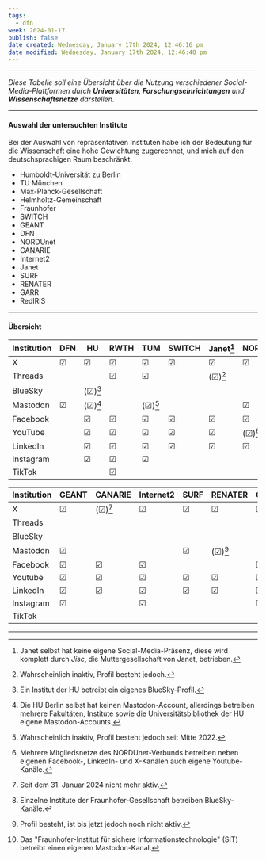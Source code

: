```yaml
---
tags:
  - dfn
week: 2024-01-17
publish: false
date created: Wednesday, January 17th 2024, 12:46:16 pm
date modified: Wednesday, January 17th 2024, 12:46:40 pm
---
```

***

*Diese Tabelle soll eine Übersicht über die Nutzung verschiedener Social-Media-Plattformen durch **Universitäten, Forschungseinrichtungen** und **Wissenschaftsnetze** darstellen.*

***
#### Auswahl der untersuchten Institute

Bei der Auswahl von repräsentativen Instituten habe ich der Bedeutung für die Wissenschaft eine hohe Gewichtung zugerechnet, und mich auf den deutschsprachigen Raum beschränkt.

- Humboldt-Universität zu Berlin
- TU München
- Max-Planck-Gesellschaft
- Helmholtz-Gemeinschaft
- Fraunhofer
- SWITCH
- GEANT
- DFN
- NORDUnet
- CANARIE
- Internet2
- Janet
- SURF
- RENATER
- GARR
- RedIRIS

***
<div style="page-break-after: always;"></div>

#### Übersicht

| Institution | DFN | HU | RWTH | TUM | SWITCH | Janet[^2] | NORDUnet | MPG | Helmholtz |
| ---- | ---- | ---- | ---- | ---- | ---- | ---- | ---- | ---- | ---- |
| X | ☑︎ | ☑︎ | ☑︎ | ☑︎ | ☑︎ | ☑︎ | ☑︎ | ☑︎ | ☑︎ |
| Threads |  |  | ☑︎ | ☑︎ |  | (☑︎)[^3] |  |  |  |
| BlueSky |  | (☑︎)[^5] |  |  |  |  |  |  |  |
| Mastodon | ☑︎ | (☑︎)[^1] |  | (☑︎)[^4] |  |  | ☑︎ | ☑︎ | ☑︎ |
| Facebook |  | ☑︎ | ☑︎ | ☑︎ | ☑︎ | ☑︎ | ☑︎ | ☑︎ |  |
| YouTube |  | ☑︎ | ☑︎ | ☑︎ | ☑︎ | ☑︎ | (☑︎)[^6] | ☑︎ | ☑︎ |
| LinkedIn |  | ☑︎ | ☑︎ | ☑︎ | ☑︎ | ☑︎ | ☑︎ |  | ☑︎ |
| Instagram |  | ☑︎ | ☑︎ | ☑︎ |  |  |  |  | ☑︎ |
| TikTok |  |  | ☑︎ |  |  |  |  |  |  |

| Institution | GEANT | CANARIE | Internet2 | SURF | RENATER | GARR | RedIRIS | Fraunhofer |
| ---- | ---- | ---- | ---- | ---- | ---- | ---- | ---- | ---- |
| X | ☑︎ | (☑︎)[^7] | ☑︎ | ☑︎ | ☑︎ | ☑︎ | ☑︎ | ☑︎ |
| Threads |  |  |  |  |  |  |  | ☑︎ |
| BlueSky |  |  |  |  |  |  |  | (☑︎)[^9] |
| Mastodon | ☑︎ |  |  | ☑︎ | (☑︎)[^8] |  |  | (☑︎)[^10] |
| Facebook | ☑︎ | ☑︎ | ☑︎ |  |  | ☑︎ | ☑︎ | ☑︎ |
| Youtube | ☑︎ | ☑︎ | ☑︎ | ☑︎ | ☑︎ | ☑︎ |  | ☑︎ |
| LinkedIn | ☑︎ | ☑︎ | ☑︎ | ☑︎ | ☑︎ | ☑︎ | ☑︎ | ☑︎ |
| Instagram | ☑︎ |  | ☑︎ |  |  | ☑︎ |  |  |
| TikTok |  |  |  |  |  |  |  |  |

***

[^1]: Die HU Berlin selbst hat keinen Mastodon-Account, allerdings betreiben mehrere Fakultäten, Institute sowie die Universitätsbibliothek der HU eigene Mastodon-Accounts.
[^2]: Janet selbst hat keine eigene Social-Media-Präsenz, diese wird komplett durch *Jisc*, die Muttergesellschaft von Janet, betrieben.
[^3]: Wahrscheinlich inaktiv, Profil besteht jedoch.
[^4]: Wahrscheinlich inaktiv, Profil besteht jedoch seit Mitte 2022.
[^5]: Ein Institut der HU betreibt ein eigenes BlueSky-Profil.
[^6]: Mehrere Mitgliedsnetze des NORDUnet-Verbunds betreiben neben eigenen Facebook-, LinkedIn- und X-Kanälen auch eigene Youtube-Kanäle.
[^7]: Seit dem 31. Januar 2024 nicht mehr aktiv.
[^8]: Profil besteht, ist bis jetzt jedoch noch nicht aktiv.
[^9]: Einzelne Institute der Fraunhofer-Gesellschaft betreiben BlueSky-Kanäle.
[^10]: Das "Fraunhofer-Institut für sichere Informationstechnologie" (SIT) betreibt einen eigenen Mastodon-Kanal.